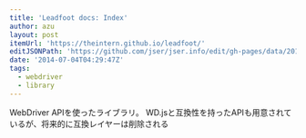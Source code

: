 ```yaml
---
title: 'Leadfoot docs: Index'
author: azu
layout: post
itemUrl: 'https://theintern.github.io/leadfoot/'
editJSONPath: 'https://github.com/jser/jser.info/edit/gh-pages/data/2014/07/index.json'
date: '2014-07-04T04:29:47Z'
tags:
  - webdriver
  - library
---
```

WebDriver APIを使ったライブラリ。
WD.jsと互換性を持ったAPIも用意されているが、将来的に互換レイヤーは削除される
